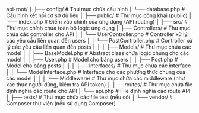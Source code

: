 api-root/
│
├── config/                         # Thư mục chứa cấu hình
│   └── database.php                # Cấu hình kết nối cơ sở dữ liệu
│
├── public/                         # Thư mục công khai (public)
│   └── index.php                   # Điểm vào chính của ứng dụng (API routing)
│
├── src/                            # Thư mục chính chứa toàn bộ logic ứng dụng
│   ├── Controllers/                # Thư mục chứa các controller cho API
│   │   └── UserController.php      # Controller xử lý các yêu cầu liên quan đến users
│   │   └── PostController.php      # Controller xử lý các yêu cầu liên quan đến posts
│   │
│   ├── Models/                     # Thư mục chứa các model
│   │   ├── BaseModel.php           # Abstract class chứa logic chung cho các model
│   │   ├── User.php                # Model cho bảng users
│   │   ├── Post.php                # Model cho bảng posts
│   │
│   ├── Interfaces/                 # Thư mục chứa các interface
│   │   └── ModelInterface.php      # Interface cho các phương thức chung của các model
│   │
│   └── Middleware/                 # Thư mục chứa các middleware (như xác thực người dùng, kiểm tra API token)
│
├── routes/                         # Thư mục chứa file định nghĩa các route cho API
│   └── api.php                     # File định nghĩa các route API
│
├── tests/                          # Thư mục chứa các file test (nếu có)
│
└── vendor/                         # Composer thư viện (nếu sử dụng Composer)
